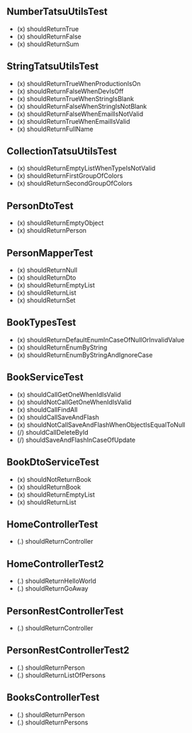 ## NumberTatsuUtilsTest
- (x) shouldReturnTrue
- (x) shouldReturnFalse
- (x) shouldReturnSum

## StringTatsuUtilsTest
- (x) shouldReturnTrueWhenProductionIsOn
- (x) shouldReturnFalseWhenDevIsOff
- (x) shouldReturnTrueWhenStringIsBlank
- (x) shouldReturnFalseWhenStringIsNotBlank
- (x) shouldReturnFalseWhenEmailIsNotValid
- (x) shouldReturnTrueWhenEmailIsValid
- (x) shouldReturnFullName

## CollectionTatsuUtilsTest
- (x) shouldReturnEmptyListWhenTypeIsNotValid
- (x) shouldReturnFirstGroupOfColors
- (x) shouldReturnSecondGroupOfColors

## PersonDtoTest
- (x) shouldReturnEmptyObject
- (x) shouldReturnPerson

## PersonMapperTest
- (x) shouldReturnNull
- (x) shouldReturnDto
- (x) shouldReturnEmptyList
- (x) shouldReturnList
- (x) shouldReturnSet

## BookTypesTest
- (x) shouldReturnDefaultEnumInCaseOfNullOrInvalidValue
- (x) shouldReturnEnumByString
- (x) shouldReturnEnumByStringAndIgnoreCase

## BookServiceTest
- (x) shouldCallGetOneWhenIdIsValid
- (x) shouldNotCallGetOneWhenIdIsValid
- (x) shouldCallFindAll
- (x) shouldCallSaveAndFlash
- (x) shouldNotCallSaveAndFlashWhenObjectIsEqualToNull
- (/) shouldCallDeleteById
- (/) shouldSaveAndFlashInCaseOfUpdate

## BookDtoServiceTest
- (x) shouldNotReturnBook
- (x) shouldReturnBook
- (x) shouldReturnEmptyList
- (x) shouldReturnList

## HomeControllerTest
- (.) shouldReturnController

## HomeControllerTest2
- (.) shouldReturnHelloWorld
- (.) shouldReturnGoAway

## PersonRestControllerTest
- (.) shouldReturnController

## PersonRestControllerTest2
- (.) shouldReturnPerson
- (.) shouldReturnListOfPersons

## BooksControllerTest
- (.) shouldReturnPerson
- (.) shouldReturnPersons
